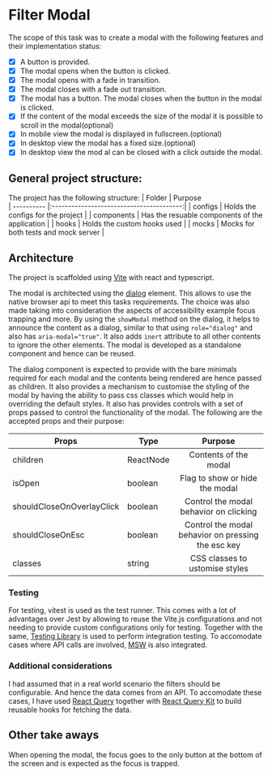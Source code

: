 # Filter Modal

The scope of this task was to create a modal with the following features and their implementation status:

- [x] A button is provided.
- [x] The modal opens when the button is clicked.
- [x] The modal opens with a fade in transition.
- [x] The modal closes with a fade out transition.
- [x] The modal has a button. The modal closes when the button in the modal is clicked.
- [x] If the content of the modal exceeds the size of the modal it is possible to scroll in the modal(optional)
- [x] In mobile view the modal is displayed in fullscreen.(optional)
- [x] In desktop view the modal has a fixed size.(optional)
- [x] In desktop view the mod al can be closed with a click outside the modal.

## General project structure:

The project has the following structure:
| Folder | Purpose  
| ---------- |:----------------------------------------:|
| configs | Holds the configs for the project |
| components | Has the resuable components of the application |
| hooks | Holds the custom hooks used |
| mocks | Mocks for both tests and mock server |

## Architecture

The project is scaffolded using [Vite](https://vitejs.dev/) with react and typescript.

The modal is architected using the [dialog](https://developer.mozilla.org/en-US/docs/Web/HTML/Element/dialog) element. This allows to use the native browser api to meet this tasks requirements. The choice was also made taking into consideration the aspects of accessibility example focus trapping and more. By using the `showModal` method on the dialog, it helps to announce the content as a dialog, similar to that using `role="dialog"` and also has `aria-modal="true"`. It also adds `inert` attribute to all other contents to ignore the other elements. The modal is developed as a standalone component and hence can be reused.

The dialog component is expected to provide with the bare minimals required for each modal and the contents being rendered are hence passed as children. It also provides a mechanism to customise the styling of the modal by having the ability to pass css classes which would help in overriding the default styles. It also has provides controls with a set of props passed to control the functionality of the modal. The following are the accepted props and their purpose:

| Props                     | Type      |                      Purpose                       |
| ------------------------- | --------- | :------------------------------------------------: |
| children                  | ReactNode |               Contents of the modal                |
| isOpen                    | boolean   |           Flag to show or hide the modal           |
| shouldCloseOnOverlayClick | boolean   |       Control the modal behavior on clicking       |
| shouldCloseOnEsc          | boolean   | Control the modal behavior on pressing the esc key |
| classes                   | string    |           CSS classes to ustomise styles           |

### Testing

For testing, vitest is used as the test runner. This comes with a lot of advantages over Jest by allowing to reuse the Vite.js configurations and not needing to provide custom configurations only for testing. Together with the same, [Testing Library](https://testing-library.com/docs/react-testing-library/api/) is used to perform integration testing. To accomodate cases where API calls are involved, [MSW](https://mswjs.io/) is also integrated.

### Additional considerations

I had assumed that in a real world scenario the filters should be configurable. And hence the data comes from an API. To accomodate these cases, I have used [React Query](https://tanstack.com/query/v5) together with [React Query Kit](https://tanstack.com/query/v4/docs/react/community/liaoliao666-react-query-kit) to build reusable hooks for fetching the data.

## Other take aways

When opening the modal, the focus goes to the only button at the bottom of the screen and is expected as the focus is trapped.
